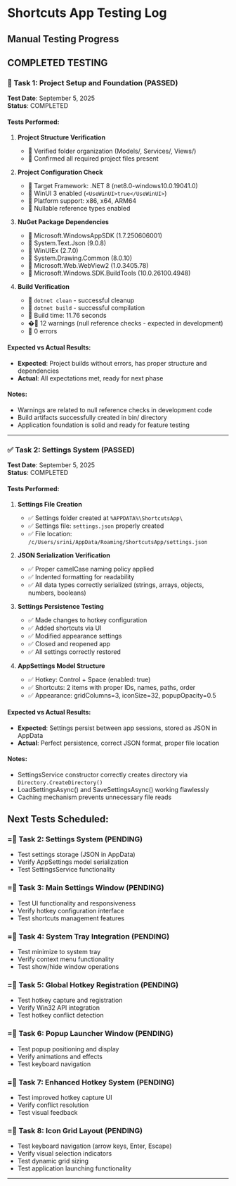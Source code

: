 # Shortcuts App Testing Log

## Manual Testing Progress

## COMPLETED TESTING

###  Task 1: Project Setup and Foundation (PASSED)
**Test Date**: September 5, 2025  
**Status**: COMPLETED

#### Tests Performed:
1. **Project Structure Verification**
   -  Verified folder organization (Models/, Services/, Views/)
   -  Confirmed all required project files present

2. **Project Configuration Check**
   -  Target Framework: .NET 8 (net8.0-windows10.0.19041.0)
   -  WinUI 3 enabled (`<UseWinUI>true</UseWinUI>`)
   -  Platform support: x86, x64, ARM64
   -  Nullable reference types enabled

3. **NuGet Package Dependencies**
   -  Microsoft.WindowsAppSDK (1.7.250606001)
   -  System.Text.Json (9.0.8)
   -  WinUIEx (2.7.0)
   -  System.Drawing.Common (8.0.10)
   -  Microsoft.Web.WebView2 (1.0.3405.78)
   -  Microsoft.Windows.SDK.BuildTools (10.0.26100.4948)

4. **Build Verification**
   -  `dotnet clean` - successful cleanup
   -  `dotnet build` - successful compilation
   -  Build time: 11.76 seconds
   - � 12 warnings (null reference checks - expected in development)
   -  0 errors

#### Expected vs Actual Results:
- **Expected**: Project builds without errors, has proper structure and dependencies
- **Actual**: All expectations met, ready for next phase

#### Notes:
- Warnings are related to null reference checks in development code
- Build artifacts successfully created in bin/ directory
- Application foundation is solid and ready for feature testing

---

### ✅ Task 2: Settings System (PASSED)
**Test Date**: September 5, 2025  
**Status**: COMPLETED

#### Tests Performed:
1. **Settings File Creation**
   - ✅ Settings folder created at `%APPDATA%\ShortcutsApp\`
   - ✅ Settings file: `settings.json` properly created
   - ✅ File location: `/c/Users/srini/AppData/Roaming/ShortcutsApp/settings.json`

2. **JSON Serialization Verification**
   - ✅ Proper camelCase naming policy applied
   - ✅ Indented formatting for readability
   - ✅ All data types correctly serialized (strings, arrays, objects, numbers, booleans)

3. **Settings Persistence Testing**
   - ✅ Made changes to hotkey configuration
   - ✅ Added shortcuts via UI  
   - ✅ Modified appearance settings
   - ✅ Closed and reopened app
   - ✅ All settings correctly restored

4. **AppSettings Model Structure**
   - ✅ Hotkey: Control + Space (enabled: true)
   - ✅ Shortcuts: 2 items with proper IDs, names, paths, order
   - ✅ Appearance: gridColumns=3, iconSize=32, popupOpacity=0.5

#### Expected vs Actual Results:
- **Expected**: Settings persist between app sessions, stored as JSON in AppData
- **Actual**: Perfect persistence, correct JSON format, proper file location

#### Notes:
- SettingsService constructor correctly creates directory via `Directory.CreateDirectory()`
- LoadSettingsAsync() and SaveSettingsAsync() working flawlessly
- Caching mechanism prevents unnecessary file reads

## Next Tests Scheduled:

### = Task 2: Settings System (PENDING)
- Test settings storage (JSON in AppData)
- Verify AppSettings model serialization
- Test SettingsService functionality

### = Task 3: Main Settings Window (PENDING)
- Test UI functionality and responsiveness  
- Verify hotkey configuration interface
- Test shortcuts management features

### = Task 4: System Tray Integration (PENDING)
- Test minimize to system tray
- Verify context menu functionality
- Test show/hide window operations

### = Task 5: Global Hotkey Registration (PENDING)
- Test hotkey capture and registration
- Verify Win32 API integration
- Test hotkey conflict detection

### = Task 6: Popup Launcher Window (PENDING)  
- Test popup positioning and display
- Verify animations and effects
- Test keyboard navigation

### = Task 7: Enhanced Hotkey System (PENDING)
- Test improved hotkey capture UI
- Verify conflict resolution
- Test visual feedback

### = Task 8: Icon Grid Layout (PENDING)
- Test keyboard navigation (arrow keys, Enter, Escape)
- Verify visual selection indicators  
- Test dynamic grid sizing
- Test application launching functionality

---


